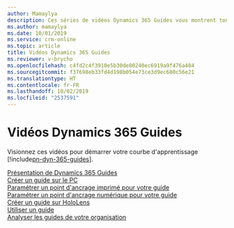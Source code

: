 ```yaml
---
author: Mamaylya
description: Ces séries de vidéos Dynamics 365 Guides vous montrent tout ce que vous devez savoir pour commencer à créer, utiliser et analyser des guides.
ms.author: mamaylya
ms.date: 10/01/2019
ms.service: crm-online
ms.topic: article
title: Vidéos Dynamics 365 Guides
ms.reviewer: v-brycho
ms.openlocfilehash: c4fd2c4f3910e5b30de80240ec6919a9f476a404
ms.sourcegitcommit: f37698eb33fd4d198b054e73ce3d9ec680c56e21
ms.translationtype: HT
ms.contentlocale: fr-FR
ms.lasthandoff: 10/02/2019
ms.locfileid: "2537591"
---
```

# <a name="dynamics-365-guides-videos"></a>Vidéos Dynamics 365 Guides

Visionnez ces vidéos pour démarrer votre courbe d'apprentissage [!include[pn-dyn-365-guides](../includes/pn-dyn-365-guides.md)].

[Présentation de Dynamics 365 Guides](https://aka.ms/guidesoverview)<br>
[Créer un guide sur le PC](https://aka.ms/pcauthor)<br>
[Paramétrer un point d'ancrage imprimé pour votre guide](https://aka.ms/guidesprintedanchor)<br>
[Paramétrer un point d'ancrage numérique pour votre guide](https://aka.ms/guidesprintedanchor)<br>
[Créer un guide sur HoloLens](https://aka.ms/guidesprintedanchor)<br>
[Utiliser un guide](https://aka.ms/guidesprintedanchor)<br>
[Analyser les guides de votre organisation](https://aka.ms/guidesprintedanchor)


